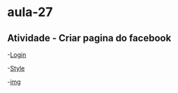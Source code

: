 # aula-27

## Atividade - Criar pagina do facebook

-[Login](html/login.html)

-[Style](style/style.css)

-[img](img)
